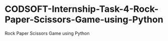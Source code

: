 # CODSOFT-Internship-Task-4-Rock-Paper-Scissors-Game-using-Python
Rock Paper Scissors Game using Python


